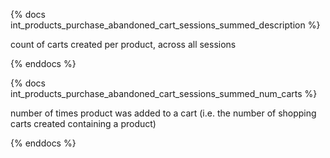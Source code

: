 {% docs int_products_purchase_abandoned_cart_sessions_summed_description %}

count of carts created per product, across all sessions

{% enddocs %}

{% docs int_products_purchase_abandoned_cart_sessions_summed_num_carts %}

number of times product was added to a cart (i.e. the number of shopping carts created containing a product)

{% enddocs %}
